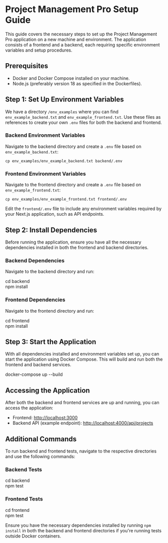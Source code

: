 # Project Management Pro Setup Guide

This guide covers the necessary steps to set up the Project Management Pro application on a new machine and environment. The application consists of a frontend and a backend, each requiring specific environment variables and setup procedures.

## Prerequisites

- Docker and Docker Compose installed on your machine.
- Node.js (preferably version 18 as specified in the Dockerfiles).

## Step 1: Set Up Environment Variables

We have a directory `/env_examples` where you can find `env_example_backend.txt` and `env_example_frontend.txt`. Use these files as references to create your own `.env` files for both the backend and frontend.

### Backend Environment Variables

Navigate to the backend directory and create a `.env` file based on `env_example_backend.txt`:

    cp env_examples/env_example_backend.txt backend/.env

### Frontend Environment Variables

Navigate to the frontend directory and create a `.env` file based on `env_example_frontend.txt`:

    cp env_examples/env_example_frontend.txt frontend/.env

Edit the `frontend/.env` file to include any environment variables required by your Next.js application, such as API endpoints.

## Step 2: Install Dependencies

Before running the application, ensure you have all the necessary dependencies installed in both the frontend and backend directories.

### Backend Dependencies

Navigate to the backend directory and run:

cd backend  
npm install

### Frontend Dependencies

Navigate to the frontend directory and run:

cd frontend  
npm install

## Step 3: Start the Application

With all dependencies installed and environment variables set up, you can start the application using Docker Compose. This will build and run both the frontend and backend services.

docker-compose up --build

## Accessing the Application

After both the backend and frontend services are up and running, you can access the application:

- Frontend: [http://localhost:3000](http://localhost:3000)
- Backend API (example endpoint): [http://localhost:4000/api/projects](http://localhost:4000/api/projects)

## Additional Commands

To run backend and frontend tests, navigate to the respective directories and use the following commands:

### Backend Tests

cd backend  
npm test

### Frontend Tests

cd frontend  
npm test

Ensure you have the necessary dependencies installed by running `npm install` in both the backend and frontend directories if you're running tests outside Docker containers.
